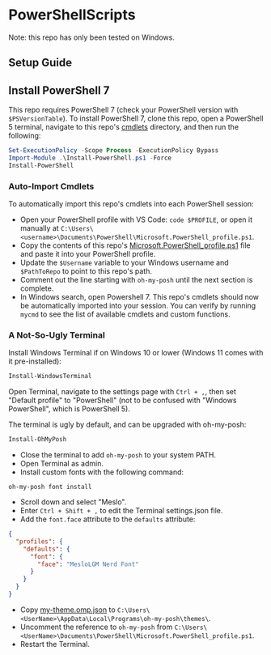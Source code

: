 # PowerShellScripts

Note: this repo has only been tested on Windows.

## Setup Guide

## Install PowerShell 7

This repo requires PowerShell 7 (check your PowerShell version with `$PSVersionTable`). To install PowerShell 7, clone this repo, open a PowerShell 5 terminal, navigate to this repo's [cmdlets](/cmdlets/) directory, and then run the following:

```PowerShell
Set-ExecutionPolicy -Scope Process -ExecutionPolicy Bypass
Import-Module .\Install-PowerShell.ps1 -Force
Install-PowerShell
```

### Auto-Import Cmdlets

To automatically import this repo's cmdlets into each PowerShell session:

- Open your PowerShell profile with VS Code: `code $PROFILE`, or open it manually at `C:\Users\<username>\Documents\PowerShell\Microsoft.PowerShell_profile.ps1`.
- Copy the contents of this repo's [Microsoft.PowerShell_profile.ps1](profile/Microsoft.PowerShell_profile.ps1) file and paste it into your PowerShell profile.
- Update the `$Username` variable to your Windows username and `$PathToRepo` to point to this repo's path.
- Comment out the line starting with `oh-my-posh` until the next section is complete.
- In Windows search, open Powershell 7. This repo's cmdlets should now be automatically imported into your session. You can verify by running `mycmd` to see the list of available cmdlets and custom functions.

### A Not-So-Ugly Terminal

Install Windows Terminal if on Windows 10 or lower (Windows 11 comes with it pre-installed):

```PowerShell
Install-WindowsTerminal
```

Open Terminal, navigate to the settings page with `Ctrl + ,`, then set "Default profile" to "PowerShell" (not to be confused with "Windows PowerShell", which is PowerShell 5).

The terminal is ugly by default, and can be upgraded with oh-my-posh:

```PowerShell
Install-OhMyPosh
```

- Close the terminal to add `oh-my-posh` to your system PATH.
- Open Terminal as admin.
- Install custom fonts with the following command:

```
oh-my-posh font install
```

- Scroll down and select "Meslo".
- Enter `Ctrl + Shift + ,` to edit the Terminal settings.json file.
- Add the `font.face` attribute to the `defaults` attribute:

```json
{
  "profiles": {
    "defaults": {
      "font": {
        "face": "MesloLGM Nerd Font"
      }
    }
  }
}
```

- Copy [my-theme.omp.json](profile/my-theme.omp.json) to `C:\Users\<UserName>\AppData\Local\Programs\oh-my-posh\themes\`.
- Uncomment the reference to `oh-my-posh` from `C:\Users\<UserName>\Documents\PowerShell\Microsoft.PowerShell_profile.ps1`.
- Restart the Terminal.

